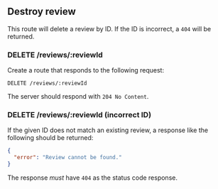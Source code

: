 ## Destroy review

This route will delete a review by ID. If the ID is incorrect, a `404` will be returned.

### DELETE /reviews/:reviewId

Create a route that responds to the following request:

```
DELETE /reviews/:reviewId
```

The server should respond with `204 No Content`.

### DELETE /reviews/:reviewId (incorrect ID) 

If the given ID does not match an existing review, a response like the following should be returned:

```json
{
  "error": "Review cannot be found."
}
```

The response _must_ have `404` as the status code response.

